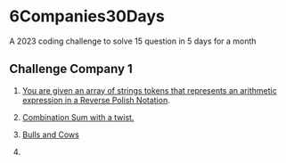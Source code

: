 # 6Companies30Days
A 2023 coding challenge to solve 15 question in 5 days for a month


## Challenge Company 1

1) [You are given an array of strings tokens that represents an arithmetic expression in a Reverse Polish Notation](https://leetcode.com/problems/evaluate-reverse-polish-notation/).

2) [Combination Sum with a twist.](https://leetcode.com/problems/combination-sum-iii/description/)

3) [Bulls and Cows](https://leetcode.com/problems/bulls-and-cows/)

4) 